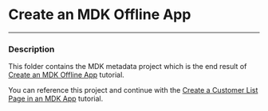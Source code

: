 # Create an MDK Offline App

***
### Description

This folder contains the MDK metadata project which is the end result of [Create an MDK Offline App](https://developers.sap.com/tutorials/cp-mobile-dev-kit-offline-app.html) tutorial.

You can reference this project and continue with the [Create a Customer List Page in an MDK App](https://developers.sap.com/tutorials/cp-mobile-dev-kit-list-page.html) tutorial.